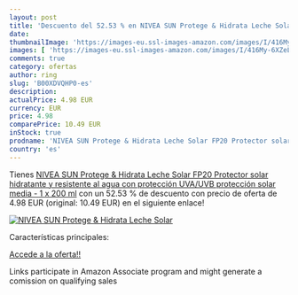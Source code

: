 ```yaml
---
layout: post
title: 'Descuento del 52.53 % en NIVEA SUN Protege & Hidrata Leche Solar '
date: 
thumbnailImage: 'https://images-eu.ssl-images-amazon.com/images/I/416My-6XZeL._SL200_.jpg'
images: [ 'https://images-eu.ssl-images-amazon.com/images/I/416My-6XZeL._SL200_.jpg' ]
comments: true
category: ofertas
author: ring
slug: 'B00XDVQHP0-es'
description:
actualPrice: 4.98 EUR
currency: EUR
price: 4.98
comparePrice: 10.49 EUR
inStock: true
prodname: 'NIVEA SUN Protege & Hidrata Leche Solar FP20 Protector solar hidratante y resistente al agua con protección UVA/UVB  protección solar media - 1 x 200 ml'
country: 'es'
---
```


Tienes [NIVEA SUN Protege & Hidrata Leche Solar FP20 Protector solar hidratante y resistente al agua con protección UVA/UVB  protección solar media - 1 x 200 ml](https://www.amazon.es/dp/B00XDVQHP0/?tag=tolees-21) con un 52.53 % de descuento con precio de oferta de 4.98 EUR (original: 10.49 EUR) en el siguiente enlace!

[![NIVEA SUN Protege & Hidrata Leche Solar ](https://images-eu.ssl-images-amazon.com/images/I/416My-6XZeL._SL200_.jpg)](https://www.amazon.es/dp/B00XDVQHP0/?tag=tolees-21)

Características principales:


[Accede a la oferta!!](https://www.amazon.es/dp/B00XDVQHP0/?tag=tolees-21)

Links participate in Amazon Associate program and might generate a comission on qualifying sales


